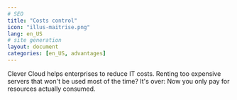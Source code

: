 ```yaml
---
# SEO
title: "Costs control"
icon: "illus-maitrise.png"
lang: en_US
# site generation
layout: document
categories: [en_US, advantages]
---
```


Clever Cloud helps enterprises to reduce IT costs. Renting too expensive servers that won't be used most of the time? It's over: Now you only pay for resources actually consumed.
